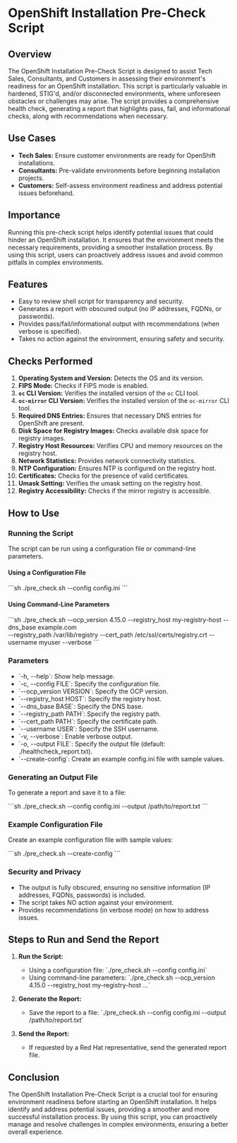 
# OpenShift Installation Pre-Check Script

## Overview

The OpenShift Installation Pre-Check Script is designed to assist Tech Sales, Consultants, and Customers in assessing their environment's readiness for an OpenShift installation. This script is particularly valuable in hardened, STIG'd, and/or disconnected environments, where unforeseen obstacles or challenges may arise. The script provides a comprehensive health check, generating a report that highlights pass, fail, and informational checks, along with recommendations when necessary.

## Use Cases

- **Tech Sales:** Ensure customer environments are ready for OpenShift installations.
- **Consultants:** Pre-validate environments before beginning installation projects.
- **Customers:** Self-assess environment readiness and address potential issues beforehand.

## Importance

Running this pre-check script helps identify potential issues that could hinder an OpenShift installation. It ensures that the environment meets the necessary requirements, providing a smoother installation process. By using this script, users can proactively address issues and avoid common pitfalls in complex environments.

## Features

- Easy to review shell script for transparency and security.
- Generates a report with obscured output (no IP addresses, FQDNs, or passwords).
- Provides pass/fail/informational output with recommendations (when verbose is specified).
- Takes no action against the environment, ensuring safety and security.

## Checks Performed

1. **Operating System and Version:** Detects the OS and its version.
2. **FIPS Mode:** Checks if FIPS mode is enabled.
3. **`oc` CLI Version:** Verifies the installed version of the `oc` CLI tool.
4. **`oc-mirror` CLI Version:** Verifies the installed version of the `oc-mirror` CLI tool.
5. **Required DNS Entries:** Ensures that necessary DNS entries for OpenShift are present.
6. **Disk Space for Registry Images:** Checks available disk space for registry images.
7. **Registry Host Resources:** Verifies CPU and memory resources on the registry host.
8. **Network Statistics:** Provides network connectivity statistics.
9. **NTP Configuration:** Ensures NTP is configured on the registry host.
10. **Certificates:** Checks for the presence of valid certificates.
11. **Umask Setting:** Verifies the umask setting on the registry host.
12. **Registry Accessibility:** Checks if the mirror registry is accessible.

## How to Use

### Running the Script

The script can be run using a configuration file or command-line parameters.

#### Using a Configuration File

\`\`\`sh
./pre_check.sh --config config.ini
\`\`\`

#### Using Command-Line Parameters

\`\`\`sh
./pre_check.sh --ocp_version 4.15.0 --registry_host my-registry-host --dns_base example.com \
--registry_path /var/lib/registry --cert_path /etc/ssl/certs/registry.crt --username myuser --verbose
\`\`\`

### Parameters

- \`-h, --help\`: Show help message.
- \`-c, --config FILE\`: Specify the configuration file.
- \`--ocp_version VERSION\`: Specify the OCP version.
- \`--registry_host HOST\`: Specify the registry host.
- \`--dns_base BASE\`: Specify the DNS base.
- \`--registry_path PATH\`: Specify the registry path.
- \`--cert_path PATH\`: Specify the certificate path.
- \`--username USER\`: Specify the SSH username.
- \`-v, --verbose\`: Enable verbose output.
- \`-o, --output FILE\`: Specify the output file (default: ./healthcheck_report.txt).
- \`--create-config\`: Create an example config.ini file with sample values.

### Generating an Output File

To generate a report and save it to a file:

\`\`\`sh
./pre_check.sh --config config.ini --output /path/to/report.txt
\`\`\`

### Example Configuration File

Create an example configuration file with sample values:

\`\`\`sh
./pre_check.sh --create-config
\`\`\`

### Security and Privacy

- The output is fully obscured, ensuring no sensitive information (IP addresses, FQDNs, passwords) is included.
- The script takes NO action against your environment.
- Provides recommendations (in verbose mode) on how to address issues.

## Steps to Run and Send the Report

1. **Run the Script:**
   - Using a configuration file: \`./pre_check.sh --config config.ini\`
   - Using command-line parameters: \`./pre_check.sh --ocp_version 4.15.0 --registry_host my-registry-host ...\`

2. **Generate the Report:**
   - Save the report to a file: \`./pre_check.sh --config config.ini --output /path/to/report.txt\`

3. **Send the Report:**
   - If requested by a Red Hat representative, send the generated report file.

## Conclusion

The OpenShift Installation Pre-Check Script is a crucial tool for ensuring environment readiness before starting an OpenShift installation. It helps identify and address potential issues, providing a smoother and more successful installation process. By using this script, you can proactively manage and resolve challenges in complex environments, ensuring a better overall experience.

